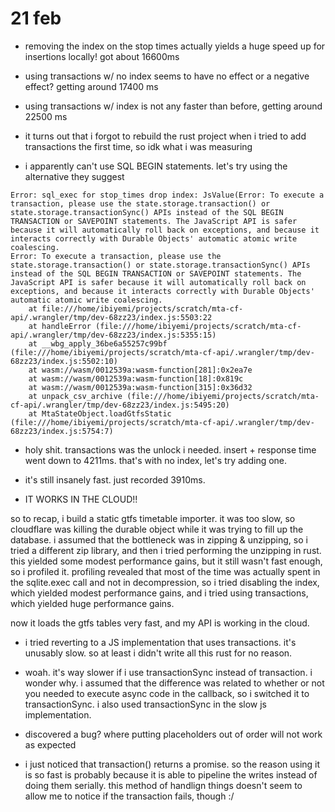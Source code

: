 # 21 feb

- removing the index on the stop times actually yields a huge speed up for insertions locally! got about 16600ms 
- using transactions w/ no index seems to have no effect or a negative effect? getting around 17400 ms
- using transactions w/ index is not any faster than before, getting around 22500 ms

- it turns out that i forgot to rebuild the rust project when i tried to add transactions the first time, so idk what i was measuring
- i apparently can't use SQL BEGIN statements. let's try using the alternative they suggest

```
Error: sql_exec for stop_times drop index: JsValue(Error: To execute a transaction, please use the state.storage.transaction() or state.storage.transactionSync() APIs instead of the SQL BEGIN TRANSACTION or SAVEPOINT statements. The JavaScript API is safer because it will automatically roll back on exceptions, and because it interacts correctly with Durable Objects' automatic atomic write coalescing.
Error: To execute a transaction, please use the state.storage.transaction() or state.storage.transactionSync() APIs instead of the SQL BEGIN TRANSACTION or SAVEPOINT statements. The JavaScript API is safer because it will automatically roll back on exceptions, and because it interacts correctly with Durable Objects' automatic atomic write coalescing.
    at file:///home/ibiyemi/projects/scratch/mta-cf-api/.wrangler/tmp/dev-68zz23/index.js:5503:22
    at handleError (file:///home/ibiyemi/projects/scratch/mta-cf-api/.wrangler/tmp/dev-68zz23/index.js:5355:15)
    at __wbg_apply_36be6a55257c99bf (file:///home/ibiyemi/projects/scratch/mta-cf-api/.wrangler/tmp/dev-68zz23/index.js:5502:10)
    at wasm://wasm/0012539a:wasm-function[281]:0x2ea7e
    at wasm://wasm/0012539a:wasm-function[18]:0x819c
    at wasm://wasm/0012539a:wasm-function[315]:0x36d32
    at unpack_csv_archive (file:///home/ibiyemi/projects/scratch/mta-cf-api/.wrangler/tmp/dev-68zz23/index.js:5495:20)
    at MtaStateObject.loadGtfsStatic (file:///home/ibiyemi/projects/scratch/mta-cf-api/.wrangler/tmp/dev-68zz23/index.js:5754:7)
```

- holy shit. transactions was the unlock i needed. insert + response time went down to 4211ms. that's with no index, let's try adding one. 
- it's still insanely fast. just recorded 3910ms.

- IT WORKS IN THE CLOUD!!

so to recap, i build a static gtfs timetable importer. it was too slow, so
cloudflare was killing the durable object while it was trying to fill up the
database. i assumed that the bottleneck was in zipping & unzipping, so i tried a
different zip library, and then i tried performing the unzipping in rust. this
yielded some modest performance gains, but it still wasn't fast enough, so i
profiled it. profiling revealed that most of the time was actually spent in the
sqlite.exec call and not in decompression, so i tried disabling the index, which
yielded modest performance gains, and i tried using transactions, which yielded
huge performance gains.

now it loads the gtfs tables very fast, and my API is working in the cloud.

- i tried reverting to a JS implementation that uses transactions. it's unusably
  slow. so at least i didn't write all this rust for no reason.
- woah. it's way slower if i use transactionSync instead of transaction. i
  wonder why. i assumed that the difference was related to whether or not you
  needed to execute async code in the callback, so i switched it to
  transactionSync. i also used transactionSync in the slow js implementation.

- discovered a bug? where putting placeholders out of order will not work as
  expected

- i just noticed that transaction() returns a promise. so the reason using it is
  so fast is probably because it is able to pipeline the writes instead of doing
  them serially. this method of handlign things doesn't seem to allow me to
  notice if the transaction fails, though :/
